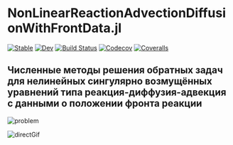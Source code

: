 # NonLinearReactionAdvectionDiffusionWithFrontData.jl

[![Stable](https://img.shields.io/badge/docs-stable-blue.svg)](https://aborzunov.github.io/NonLinearReactionAdvectionDiffusionWithFrontData.jl/stable)
[![Dev](https://img.shields.io/badge/docs-dev-blue.svg)](https://aborzunov.github.io/NonLinearReactionAdvectionDiffusionWithFrontData.jl/dev)
[![Build Status](https://travis-ci.com/aborzunov/NonLinearReactionAdvectionDiffusionWithFrontData.jl.svg?branch=master)](https://travis-ci.com/aborzunov/NonLinearReactionAdvectionDiffusionWithFrontData.jl)
[![Codecov](https://codecov.io/gh/aborzunov/NonLinearReactionAdvectionDiffusionWithFrontData.jl/branch/master/graph/badge.svg)](https://codecov.io/gh/aborzunov/NonLinearReactionAdvectionDiffusionWithFrontData.jl)
[![Coveralls](https://coveralls.io/repos/github/aborzunov/NonLinearReactionAdvectionDiffusionWithFrontData.jl/badge.svg?branch=master)](https://coveralls.io/github/aborzunov/NonLinearReactionAdvectionDiffusionWithFrontData.jl?branch=master)

## Численные методы решения обратных задач для нелинейных сингулярно возмущённых уравнений типа реакция-диффузия-адвекция с данными о положении фронта реакции

![problem](assets/problem.png?raw=True)

![directGif](assets/readme_direct.gif?raw=True)
